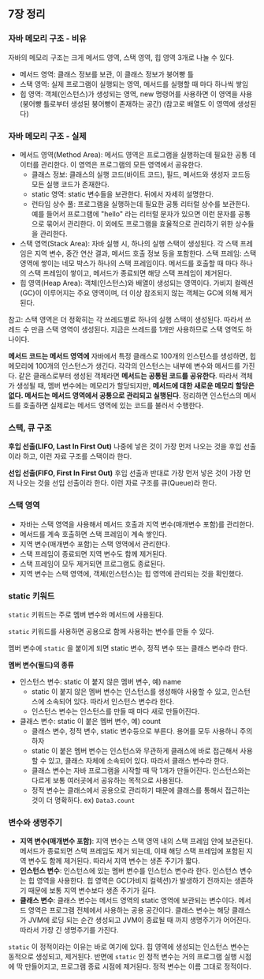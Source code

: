 ## 7장 정리

### 자바 메모리 구조 - 비유
자바의 메모리 구조는 크게 메서드 영역, 스택 영역, 힙 영역 3개로 나눌 수 있다.
- 메서드 영역: 클래스 정보를 보관, 이 클래스 정보가 붕어빵 틀
- 스택 영역: 실제 프로그램이 실행되는 영역, 메서드를 실행할 때 마다 하나씩 쌓임
- 힙 영역: 객체(인스턴스)가 생성되는 영역, new 명령어를 사용하면 이 영역을 사용 (붕어빵 틀로부터 생성된 붕어빵이 존재하는 공간) (참고로 배열도 이 영역에 생성된다)


### 자바 메모리 구조 - 실제
- 메서드 영역(Method Area): 메서드 영역은 프로그램을 실행하는데 필요한 공통 데이터를 관리한다. 이 영역은 프로그램의 모든 영역에서 공유한다.
  - 클래스 정보: 클래스의 실행 코드(바이트 코드), 필드, 메서드와 생성자 코드등 모든 실행 코드가 존재한다.
  - static 영역: static 변수들을 보관한다. 뒤에서 자세히 설명한다.
  - 런타임 상수 풀: 프로그램을 실행하는데 필요한 공통 리터럴 상수를 보관한다. 예를 들어서 프로그램에 "hello" 라는 리터럴 문자가 있으면 이런 문자를 공통으로 묶어서 관리한다. 이 외에도 프로그램을 효율적으로 관리하기 위한 상수들을 관리한다.
- 스택 영역(Stack Area): 자바 실행 시, 하나의 실행 스택이 생성된다. 각 스택 프레임은 지역 변수, 중간 연산 결과, 메서드 호출 정보 등을 포함한다.
스택 프레임: 스택 영역에 쌓이는 네모 박스가 하나의 스택 프레임이다. 메서드를 호출할 때 마다 하나의 스택 프레임이 쌓이고, 메서드가 종료되면 해당 스택 프레임이 제거된다.
- 힙 영역(Heap Area): 객체(인스턴스)와 배열이 생성되는 영역이다. 가비지 컬렉션(GC)이 이루어지는 주요 영역이며, 더 이상 참조되지 않는 객체는 GC에 의해 제거된다.
  
참고: 스택 영역은 더 정확히는 각 쓰레드별로 하나의 실행 스택이 생성된다. 따라서 쓰레드 수 만큼 스택 영역이 생성된다. 지금은 쓰레드를 1개만 사용하므로 스택 영역도 하나이다.

**메서드 코드는 메서드 영역에**
자바에서 특정 클래스로 100개의 인스턴스를 생성하면, 힙 메모리에 100개의 인스턴스가 생긴다. 각각의 인스턴스는 내부에 변수와 메서드를 가진다. 같은 클래스로부터 생성된 객체라면 **메서드는 공통된 코드를 공유한다**. 
따라서 객체가 생성될 때, 멤버 변수에는 메모리가 할당되지만, **메서드에 대한 새로운 메모리 할당은 없다. 메서드는 메서드 영역에서 공통으로 관리되고 실행된다**.
정리하면 인스턴스의 메서드를 호출하면 실제로는 메서드 영역에 있는 코드를 불러서 수행한다.

### 스택, 큐 구조
**후입 선출(LIFO, Last In First Out)**
나중에 넣은 것이 가장 먼저 나오는 것을 후입 선출이라 하고, 이런 자료 구조를 스택이라 한다.

**선입 선출(FIFO, First In First Out)**
후입 선출과 반대로 가장 먼저 넣은 것이 가장 먼저 나오는 것을 선입 선출이라 한다. 이런 자료 구조를 큐(Queue)라 한다.

### 스택 영역
- 자바는 스택 영역을 사용해서 메서드 호출과 지역 변수(매개변수 포함)를 관리한다.
- 메서드를 계속 호출하면 스택 프레임이 계속 쌓인다.
- 지역 변수(매개변수 포함)는 스택 영역에서 관리한다.
- 스택 프레임이 종료되면 지역 변수도 함께 제거된다.
- 스택 프레임이 모두 제거되면 프로그램도 종료된다.
- 지역 변수는 스택 영역에, 객체(인스턴스)는 힙 영역에 관리되는 것을 확인했다.


### static 키워드
`static` 키워드는 주로 멤버 변수와 메서드에 사용된다.

`static` 키워드를 사용하면 공용으로 함께 사용하는 변수를 만들 수 있다.

멤버 변수에 `static` 을 붙이게 되면 static 변수, 정적 변수 또는 클래스 변수라 한다.

**멤버 변수(필드)의 종류**
- 인스턴스 변수: static 이 붙지 않은 멤버 변수, 예) name
  - static 이 붙지 않은 멤버 변수는 인스턴스를 생성해야 사용할 수 있고, 인스턴스에 소속되어 있다. 따라서 인스턴스 변수라 한다.
  - 인스턴스 변수는 인스턴스를 만들 때 마다 새로 만들어진다.
- 클래스 변수: static 이 붙은 멤버 변수, 예) count
  - 클래스 변수, 정적 변수, static 변수등으로 부른다. 용어를 모두 사용하니 주의하자
  - static 이 붙은 멤버 변수는 인스턴스와 무관하게 클래스에 바로 접근해서 사용할 수 있고, 클래스 자체에 소속되어 있다. 따라서 클래스 변수라 한다.
  - 클래스 변수는 자바 프로그램을 시작할 때 딱 1개가 만들어진다. 인스턴스와는 다르게 보통 여러곳에서 공유하는 목적으로 사용된다.
  - 정적 변수는 클래스에서 공용으로 관리하기 때문에 클래스를 통해서 접근하는 것이 더 명확하다. ex) `Data3.count`
  
### 변수와 생명주기
- **지역 변수(매개변수 포함)**: 지역 변수는 스택 영역 내의 스택 프레임 안에 보관된다. 메서드가 종료되면 스택 프레임도 제거 되는데, 이때 해당 스택 프레임에 포함된 지역 변수도 함께 제거된다. 따라서 지역 변수는 생존 주기가 짧다.
- **인스턴스 변수**: 인스턴스에 있는 멤버 변수를 인스턴스 변수라 한다. 인스턴스 변수는 힙 영역을 사용한다. 힙 영역은 GC(가비지 컬렉션)가 발생하기 전까지는 생존하기 때문에 보통 지역 변수보다 생존 주기가 길다.
- **클래스 변수**: 클래스 변수는 메서드 영역의 static 영역에 보관되는 변수이다. 메서드 영역은 프로그램 전체에서 사용하는 공용 공간이다. 클래스 변수는 해당 클래스가 JVM에 로딩 되는 순간 생성되고 JVM이 종료될 때 까지 생명주기가 어어진다. 따라서 가장 긴 생명주기를 가진다.

`static` 이 정적이라는 이유는 바로 여기에 있다. 힙 영역에 생성되는 인스턴스 변수는 동적으로 생성되고, 제거된다. 
반면에 `static` 인 정적 변수는 거의 프로그램 실행 시점에 딱 만들어지고, 프로그램 종료 시점에 제거된다. 정적 변수는 이름 그대로 정적이다.